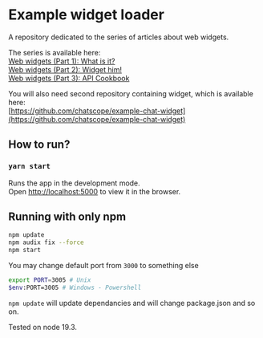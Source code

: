 # Example widget loader

A repository dedicated to the series of articles about web widgets.  

The series is available here:  
[Web widgets (Part 1): What is it?](https://chatscope.io/blog/web-widgets-part-1-what-is-it/)  
[Web widgets (Part 2): Widget him!](https://chatscope.io/blog/web-widgets-part-2-widget-him/)  
[Web widgets (Part 3): API Cookbook](https://chatscope.io/blog/web-widgets-part-3-api-cookbook/)  

You will also need second repository containing widget, which is available here:  
[https://github.com/chatscope/example-chat-widget](https://github.com/chatscope/example-chat-widget)  

## How to run?
### `yarn start`

Runs the app in the development mode.  
Open [http://localhost:5000](http://localhost:5000) to view it in the browser.

## Running with only npm

```bash
npm update
npm audix fix --force
npm start
```

You may change default port from ```3000``` to something else

```bash
export PORT=3005 # Unix
$env:PORT=3005 # Windows - Powershell
```

```npm update``` will update dependancies and will change package.json and so on.

Tested on node 19.3.
